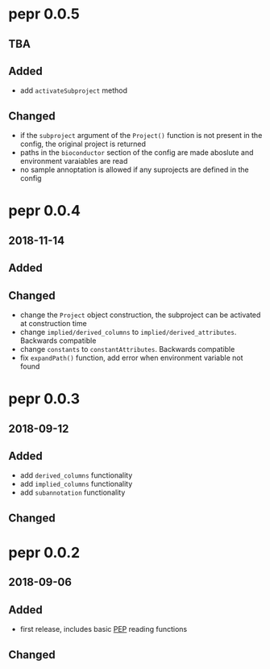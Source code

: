 # pepr 0.0.5

## TBA

## Added

* add `activateSubproject` method

## Changed

* if the `subproject` argument of the `Project()` function is not present in the config, the original project is returned
* paths in the `bioconductor` section of the config are made aboslute and environment varaiables are read
* no sample annoptation is allowed if any suprojects are defined in the config


# pepr 0.0.4

## 2018-11-14

## Added

## Changed

* change the `Project` object construction, the subproject can be activated at construction time
* change `implied/derived_columns` to `implied/derived_attributes`. Backwards compatible
* change `constants` to `constantAttributes`. Backwards compatible
* fix `expandPath()` function, add error when environment variable not found


# pepr 0.0.3

## 2018-09-12

## Added

* add `derived_columns` functionality
* add `implied_columns` functionality
* add `subannotation` functionality
	
## Changed

# pepr 0.0.2 

## 2018-09-06

## Added

* first release, includes basic [PEP](https://pepkit.github.io/) reading functions

## Changed

